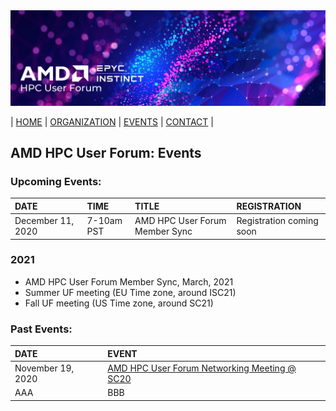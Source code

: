 <img src="../images/Smaller-AMDHPCUserTraining_header.png" alt="Comet Rack View" width="700px" />


| [HOME](https://amdhpcuserforum.github.io) | [ORGANIZATION](https://amdhpcuserforum.github.io/organization) | [EVENTS](https://amdhpcuserforum.github.io/events) | [CONTACT](https://amdhpcuserforum.github.io/contact) |


## AMD HPC User Forum: Events

### Upcoming Events:

| DATE | TIME | TITLE | REGISTRATION |
| :---- | :---- | :---- | :---- |
| December 11, 2020 | 7-10am PST | AMD HPC User Forum Member Sync | Registration coming soon |


### 2021
* AMD HPC User Forum Member Sync, March, 2021
* Summer UF meeting (EU Time zone, around ISC21)
* Fall  UF meeting (US Time zone, around SC21)


### Past Events:

| DATE | EVENT  |
| :---- | :---- |
| November 19, 2020 | [AMD HPC User Forum Networking Meeting @ SC20](https://na.eventscloud.com/website/19100/) |
| AAA | BBB |






